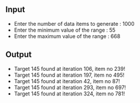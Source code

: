 ## Input 
 - Enter the number of data items to generate : 1000
 - Enter the minimum value of the range : 55
 - Enter the maximum value of the range : 668

 ## Output
- Target 145 found at iteration 106, item no 239!
- Target 145 found at iteration 197, item no 495!
- Target 145 found at iteration 42, item no 87!
- Target 145 found at iteration 293, item no 697!
- Target 145 found at iteration 324, item no 781!
